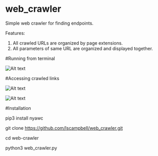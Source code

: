 # web_crawler
Simple web crawler for finding endpoints.

Features:
1) All crawled URLs are organized by page extensions.
2) All parameters of same URL are organized and displayed together.


#Running from terminal

![Alt text](https://github.com/lscampbell/web_crawler/raw/master/SS/1111.png "")

#Accessing crawled links 

![Alt text](https://github.com/lscampbell/web_crawler/raw/master/SS/2.png "")

![Alt text](https://github.com/lscampbell/web_crawler/raw/master/SS/3.png "")

#Installation

pip3 install nyawc

git clone https://github.com/lscampbell/web_crawler.git

cd web-crawler

python3 web_crawler.py
